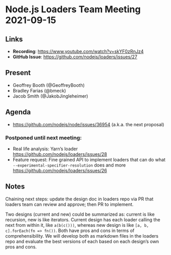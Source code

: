 # Node.js  Loaders Team Meeting 2021-09-15

## Links

* **Recording**: https://www.youtube.com/watch?v=skYF0zRnJz4
* **GitHub Issue**: https://github.com/nodejs/loaders/issues/27

## Present

* Geoffrey Booth (@GeoffreyBooth)
* Bradley Farias (@bmeck)
* Jacob Smith (@JakobJingleheimer)

## Agenda

* https://github.com/nodejs/node/issues/36954 (a.k.a. the next proposal)

### Postponed until next meeting:
* Real life analysis: Yarn’s loader https://github.com/nodejs/loaders/issues/28
* Feature request: Fine grained API to implement loaders that can do what `--experimental-specifier-resolution` does and more https://github.com/nodejs/loaders/issues/26

## Notes

Chaining next steps: update the design doc in loaders repo via PR that loaders team can review and approve; then PR to implement.

Two designs (current and new) could be summarized as: current is like recursion, new is like iterators. Current design has each loader calling the next from within it, like `a(b(c()))`, whereas new design is like `[a, b, c].forEach(fn => fn())`. Both have pros and cons in terms of comprehensibility. We will develop both as markdown files in the loaders repo and evaluate the best versions of each based on each design’s own pros and cons.
